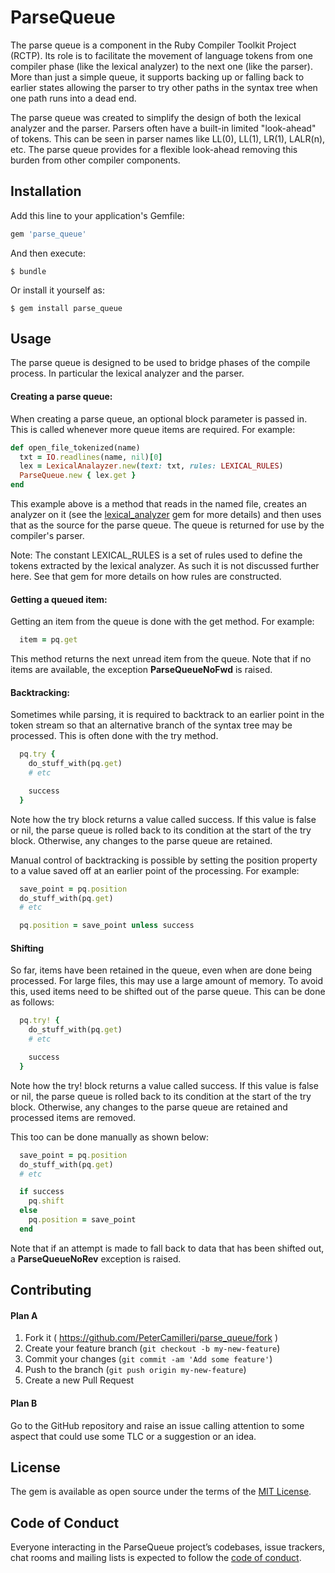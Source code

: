 # ParseQueue

The parse queue is a component in the Ruby Compiler Toolkit Project (RCTP). Its
role is to facilitate the movement of language tokens from one compiler phase
(like the lexical analyzer) to the next one (like the parser). More than just a
simple queue, it supports backing up or falling back to earlier states allowing
the parser to try other paths in the syntax tree when one path runs into a
dead end.

The parse queue was created to simplify the design of both the lexical analyzer
and the parser. Parsers often have a built-in limited "look-ahead" of tokens.
This can be seen in parser names like LL(0), LL(1), LR(1), LALR(n), etc. The
parse queue provides for a flexible look-ahead removing this burden from other
compiler components.

## Installation

Add this line to your application's Gemfile:

```ruby
gem 'parse_queue'
```

And then execute:

    $ bundle

Or install it yourself as:

    $ gem install parse_queue

## Usage

The parse queue is designed to be used to bridge phases of the compile process.
In particular the lexical analyzer and the parser.

#### Creating a parse queue:

When creating a parse queue, an optional block parameter is passed in. This is
called whenever more queue items are required. For example:

```ruby
def open_file_tokenized(name)
  txt = IO.readlines(name, nil)[0]
  lex = LexicalAnalayzer.new(text: txt, rules: LEXICAL_RULES)
  ParseQueue.new { lex.get }
end
```
This example above is a method that reads in the named file, creates an
analyzer on it (see the
[lexical_analyzer](https://rubygems.org/gems/lexical_analyzer)
gem for more details) and then uses that as the source for the parse queue.
The queue is returned for use by the compiler's parser.

Note: The constant LEXICAL_RULES is a set of rules used to define the tokens
extracted by the lexical analyzer. As such it is not discussed further here.
See that gem for more details on how rules are constructed.

#### Getting a queued item:

Getting an item from the queue is done with the get method. For example:

```ruby
  item = pq.get
```
This method returns the next unread item from the queue. Note that if no items
are available, the exception **ParseQueueNoFwd** is raised.


#### Backtracking:

Sometimes while parsing, it is required to backtrack to an earlier point in the
token stream so that an alternative branch of the syntax tree may be processed.
This is often done with the try method.

```ruby
  pq.try {
    do_stuff_with(pq.get)
    # etc

    success
  }
```
Note how the try block returns a value called success. If this value is false
or nil, the parse queue is rolled back to its condition at the start of the try
block. Otherwise, any changes to the parse queue are retained.

Manual control of backtracking is possible by setting the position property to
a value saved off at an earlier point of the processing. For example:

```ruby
  save_point = pq.position
  do_stuff_with(pq.get)
  # etc

  pq.position = save_point unless success
```

#### Shifting

So far, items have been retained in the queue, even when are done being
processed. For large files, this may use a large amount of memory. To avoid
this, used items need to be shifted out of the parse queue. This can be done as
follows:

```ruby
  pq.try! {
    do_stuff_with(pq.get)
    # etc

    success
  }
```
Note how the try! block returns a value called success. If this value is false
or nil, the parse queue is rolled back to its condition at the start of the try
block. Otherwise, any changes to the parse queue are retained and processed
items are removed.

This too can be done manually as shown below:

```ruby
  save_point = pq.position
  do_stuff_with(pq.get)
  # etc

  if success
    pq.shift
  else
    pq.position = save_point
  end
```
Note that if an attempt is made to fall back to data that has been shifted out,
a **ParseQueueNoRev** exception is raised.

## Contributing

#### Plan A

1. Fork it ( https://github.com/PeterCamilleri/parse_queue/fork )
2. Create your feature branch (`git checkout -b my-new-feature`)
3. Commit your changes (`git commit -am 'Add some feature'`)
4. Push to the branch (`git push origin my-new-feature`)
5. Create a new Pull Request

#### Plan B

Go to the GitHub repository and raise an issue calling attention to some
aspect that could use some TLC or a suggestion or an idea.

## License

The gem is available as open source under the terms of the
[MIT License](./LICENSE.txt).

## Code of Conduct

Everyone interacting in the ParseQueue project’s codebases, issue trackers,
chat rooms and mailing lists is expected to follow the
[code of conduct](./CODE_OF_CONDUCT.md).
